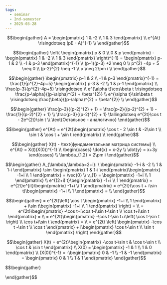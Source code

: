 ```yaml
---
tags:
  - seminar
  - 2nd-semester
  - 2025-03-28
---
```


$$\begin{gather}
A = \begin{pmatrix}
1 & -2 \\
1 & 3
\end{pmatrix} \\ 
e^{At} \risingdotseq (pE - A)^{-1} \\
\end{gather}$$

$$\begin{gather}
\left( \begin{pmatrix}
p & 0 \\
0 & p
\end{pmatrix} - \begin{pmatrix}
1 & -2 \\
1 & 3
\end{pmatrix} \right)^{-1} = \begin{pmatrix}
p-1 & 2 \\
-1 & p-3
\end{pmatrix}^{-1} \\
(p-1)(p-3) +2 \neq 0 \\
p^{2} -4p + 5 \neq 0 \\
(p-2)^{2} \neq -1 \\
p \neq 2\pm i \\
\end{gather}$$

$$\begin{gather}
\begin{pmatrix}
p-1 & 2 \\
-1 & p-3
\end{pmatrix}^{-1} = \frac{1}{p^{2}-4p+5} \begin{pmatrix}
p-3 & -2 \\
1 & p-1
\end{pmatrix} \\
\frac{p-3}{p^{2}-4p+5} \risingdotseq  \\
e^{\alpha t}\cos\beta t \risingdotseq \frac{p-\alpha}{(p-\alpha)^{2} + \beta^{2}} \\
e^{\alpha t}\sin\beta t \risingdotseq \frac{\beta}{(p-\alpha)^{2} + \beta^{2}} \\ 
\end{gather}$$

$$\begin{gather}
\frac{p-3}{(p-2)^{2} + 1} = \frac{p-2}{(p-2)^{2} + 1} - \frac{1}{(p-2)^{2} + 1} \\
\frac{p-3}{(p-2)^{2} + 1} \fallingdotseq e^{2t}\cos t - 2e^{2t}\sin t \\
\text{Остальное - аналогично}
\end{gather}$$

$$\begin{gather}
e^{At} = e^{2t}\begin{pmatrix}
\cos t - 2 \sin t & -2\sin t \\
\sin t & \cos t + \sin t
\end{pmatrix} \\
\end{gather}$$

$$\begin{gather}
X(t) - \text{фундаментальная матрица системы} \\
e^{At} = X(t)(X(0))^{-1} \\
\begin{cases}
\dot{x} = x-2y \\
\dot{y} = x+3y
\end{cases} \\
\lambda_{1,2} = 2\pm i 
\end{gather}$$

$$\begin{gather}
A_{\lambda,\lambda=2+i}: \ \begin{pmatrix}
-1-i & -2 \\
1 & 1-i
\end{pmatrix} \sim \begin{pmatrix}
1 & 1-i
\end{pmatrix}\begin{pmatrix}
-1+i \\
1
\end{pmatrix} = \vec{0} \\
v_{1} = \begin{pmatrix}
-1+i \\
1
\end{pmatrix} \\
e^{(2+i) t}\begin{pmatrix}
-1+i \\
1
\end{pmatrix} = e^{2t}e^{it}\begin{pmatrix}
-1+i \\
1
\end{pmatrix} = e^{2t}(\cos t + i\sin t)\begin{pmatrix}
-1+i \\
1
\end{pmatrix} = \\
\end{gather}$$

$$\begin{gather}
= e^{2t}\left( \cos t \begin{pmatrix}
-1+i \\
1
\end{pmatrix} + i\sin t\begin{pmatrix}
-1+i \\
1
\end{pmatrix} \right) = \\
= e^{2t}\begin{pmatrix}
-\cos t+i\cos t-i\sin t-\sin t \\
\cos t+i\sin t
\end{pmatrix} = \\
= e^{2t}\begin{pmatrix}
-\cos t-\sin t+i\left( \cos t-\sin t \right)  \\
\cos t+i\sin t
\end{pmatrix} = \\
= e^{2t} \left( \begin{pmatrix}
-\cos t -\sin t \\
\cos t
\end{pmatrix} + i\begin{pmatrix}
\cos t-\sin t \\
\sin t
\end{pmatrix} \right) 
\end{gather}$$

$$\begin{gather}
X(t) = e^{2t}\begin{pmatrix}
-\cos t-\sin t & \cos t-\sin t \\
\cos t & \sin t
\end{pmatrix} \\
X(0) = \begin{pmatrix}
-1 & 1 \\
1 & 0
\end{pmatrix} \\
(X(0))^{-1} = -\begin{pmatrix}
0 & -1 \\
-1 & -1
\end{pmatrix} = \begin{pmatrix}
0 & 1 \\
1 & 1
\end{pmatrix} 
\end{gather}$$

$$\begin{gather}

\end{gather}$$